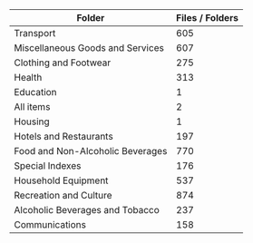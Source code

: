 | Folder                           |   Files / Folders |
|----------------------------------|-------------------|
| Transport                        |               605 |
| Miscellaneous Goods and Services |               607 |
| Clothing and Footwear            |               275 |
| Health                           |               313 |
| Education                        |                 1 |
| All items                        |                 2 |
| Housing                          |                 1 |
| Hotels and Restaurants           |               197 |
| Food and Non-Alcoholic Beverages |               770 |
| Special Indexes                  |               176 |
| Household Equipment              |               537 |
| Recreation and Culture           |               874 |
| Alcoholic Beverages and Tobacco  |               237 |
| Communications                   |               158 |